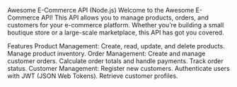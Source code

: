 Awesome E-Commerce API (Node.js)
Welcome to the Awesome E-Commerce API! This API allows you to manage products, orders, and customers for your e-commerce platform. Whether you’re building a small boutique store or a large-scale marketplace, this API has got you covered.

Features
Product Management:
Create, read, update, and delete products.
Manage product inventory.
Order Management:
Create and manage customer orders.
Calculate order totals and handle payments.
Track order status.
Customer Management:
Register new customers.
Authenticate users with JWT (JSON Web Tokens).
Retrieve customer profiles.

